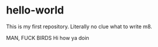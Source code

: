 # hello-world
This is my first repository. Literally no clue what to write m8.

MAN, FUCK BIRDS
Hi how ya doin
